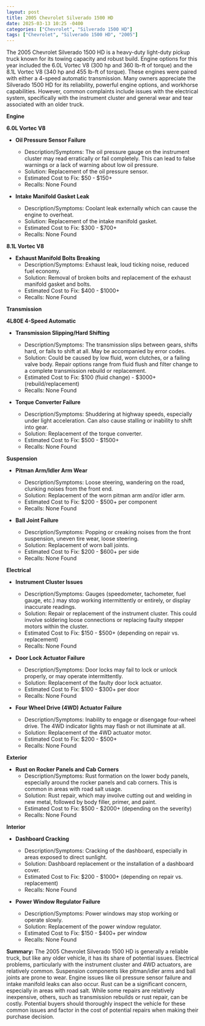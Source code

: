 ```yaml
---
layout: post
title: 2005 Chevrolet Silverado 1500 HD
date: 2025-03-13 10:25 -0400
categories: ["Chevrolet", "Silverado 1500 HD"]
tags: ["Chevrolet", "Silverado 1500 HD", "2005"]
---
```

The 2005 Chevrolet Silverado 1500 HD is a heavy-duty light-duty pickup truck known for its towing capacity and robust build. Engine options for this year included the 6.0L Vortec V8 (300 hp and 360 lb-ft of torque) and the 8.1L Vortec V8 (340 hp and 455 lb-ft of torque). These engines were paired with either a 4-speed automatic transmission. Many owners appreciate the Silverado 1500 HD for its reliability, powerful engine options, and workhorse capabilities. However, common complaints include issues with the electrical system, specifically with the instrument cluster and general wear and tear associated with an older truck.

**Engine**

**6.0L Vortec V8**

* **Oil Pressure Sensor Failure**
    * Description/Symptoms: The oil pressure gauge on the instrument cluster may read erratically or fail completely. This can lead to false warnings or a lack of warning about low oil pressure.
    * Solution: Replacement of the oil pressure sensor.
    * Estimated Cost to Fix: $50 - $150+
    * Recalls: None Found

* **Intake Manifold Gasket Leak**
    * Description/Symptoms: Coolant leak externally which can cause the engine to overheat.
    * Solution: Replacement of the intake manifold gasket.
    * Estimated Cost to Fix: $300 - $700+
    * Recalls: None Found

**8.1L Vortec V8**

* **Exhaust Manifold Bolts Breaking**
    * Description/Symptoms: Exhaust leak, loud ticking noise, reduced fuel economy.
    * Solution: Removal of broken bolts and replacement of the exhaust manifold gasket and bolts.
    * Estimated Cost to Fix: $400 - $1000+
    * Recalls: None Found

**Transmission**

**4L80E 4-Speed Automatic**

* **Transmission Slipping/Hard Shifting**
    * Description/Symptoms: The transmission slips between gears, shifts hard, or fails to shift at all. May be accompanied by error codes.
    * Solution: Could be caused by low fluid, worn clutches, or a failing valve body. Repair options range from fluid flush and filter change to a complete transmission rebuild or replacement.
    * Estimated Cost to Fix: $100 (fluid change) - $3000+ (rebuild/replacement)
    * Recalls: None Found

* **Torque Converter Failure**
    * Description/Symptoms: Shuddering at highway speeds, especially under light acceleration. Can also cause stalling or inability to shift into gear.
    * Solution: Replacement of the torque converter.
    * Estimated Cost to Fix: $500 - $1500+
    * Recalls: None Found

**Suspension**

* **Pitman Arm/Idler Arm Wear**
    * Description/Symptoms: Loose steering, wandering on the road, clunking noises from the front end.
    * Solution: Replacement of the worn pitman arm and/or idler arm.
    * Estimated Cost to Fix: $200 - $500+ per component
    * Recalls: None Found

* **Ball Joint Failure**
    * Description/Symptoms: Popping or creaking noises from the front suspension, uneven tire wear, loose steering.
    * Solution: Replacement of worn ball joints.
    * Estimated Cost to Fix: $200 - $600+ per side
    * Recalls: None Found

**Electrical**

* **Instrument Cluster Issues**
    * Description/Symptoms: Gauges (speedometer, tachometer, fuel gauge, etc.) may stop working intermittently or entirely, or display inaccurate readings.
    * Solution: Repair or replacement of the instrument cluster. This could involve soldering loose connections or replacing faulty stepper motors within the cluster.
    * Estimated Cost to Fix: $150 - $500+ (depending on repair vs. replacement)
    * Recalls: None Found

* **Door Lock Actuator Failure**
    * Description/Symptoms: Door locks may fail to lock or unlock properly, or may operate intermittently.
    * Solution: Replacement of the faulty door lock actuator.
    * Estimated Cost to Fix: $100 - $300+ per door
    * Recalls: None Found

* **Four Wheel Drive (4WD) Actuator Failure**
    * Description/Symptoms: Inability to engage or disengage four-wheel drive. The 4WD indicator lights may flash or not illuminate at all.
    * Solution: Replacement of the 4WD actuator motor.
    * Estimated Cost to Fix: $200 - $500+
    * Recalls: None Found

**Exterior**

* **Rust on Rocker Panels and Cab Corners**
    * Description/Symptoms: Rust formation on the lower body panels, especially around the rocker panels and cab corners. This is common in areas with road salt usage.
    * Solution: Rust repair, which may involve cutting out and welding in new metal, followed by body filler, primer, and paint.
    * Estimated Cost to Fix: $500 - $2000+ (depending on the severity)
    * Recalls: None Found

**Interior**

* **Dashboard Cracking**
    * Description/Symptoms: Cracking of the dashboard, especially in areas exposed to direct sunlight.
    * Solution: Dashboard replacement or the installation of a dashboard cover.
    * Estimated Cost to Fix: $200 - $1000+ (depending on repair vs. replacement)
    * Recalls: None Found

* **Power Window Regulator Failure**
    * Description/Symptoms: Power windows may stop working or operate slowly.
    * Solution: Replacement of the power window regulator.
    * Estimated Cost to Fix: $150 - $400+ per window
    * Recalls: None Found

**Summary:** The 2005 Chevrolet Silverado 1500 HD is generally a reliable truck, but like any older vehicle, it has its share of potential issues. Electrical problems, particularly with the instrument cluster and 4WD actuators, are relatively common. Suspension components like pitman/idler arms and ball joints are prone to wear. Engine issues like oil pressure sensor failure and intake manifold leaks can also occur. Rust can be a significant concern, especially in areas with road salt. While some repairs are relatively inexpensive, others, such as transmission rebuilds or rust repair, can be costly. Potential buyers should thoroughly inspect the vehicle for these common issues and factor in the cost of potential repairs when making their purchase decision.

